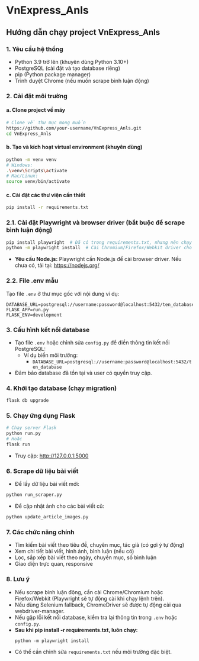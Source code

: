 # VnExpress_Anls

## Hướng dẫn chạy project VnExpress_Anls

### 1. Yêu cầu hệ thống

- Python 3.9 trở lên (khuyên dùng Python 3.10+)
- PostgreSQL (cài đặt và tạo database riêng)
- pip (Python package manager)
- Trình duyệt Chrome (nếu muốn scrape bình luận động)

### 2. Cài đặt môi trường

#### a. Clone project về máy

```bash
# Clone về thư mục mong muốn
https://github.com/your-username/VnExpress_Anls.git
cd VnExpress_Anls
```

#### b. Tạo và kích hoạt virtual environment (khuyên dùng)

```bash
python -m venv venv
# Windows:
.\venv\Scripts\activate
# Mac/Linux:
source venv/bin/activate
```

#### c. Cài đặt các thư viện cần thiết

```bash
pip install -r requirements.txt
```

### 2.1. Cài đặt Playwright và browser driver (bắt buộc để scrape bình luận động)

```bash
pip install playwright  # Đã có trong requirements.txt, nhưng nên chạy lại để chắc chắn
python -m playwright install  # Cài Chromium/Firefox/Webkit driver cho Playwright
```

- **Yêu cầu Node.js:** Playwright cần Node.js để cài browser driver. Nếu chưa có, tải tại: https://nodejs.org/

### 2.2. File .env mẫu

Tạo file `.env` ở thư mục gốc với nội dung ví dụ:

```
DATABASE_URL=postgresql://username:password@localhost:5432/ten_database
FLASK_APP=run.py
FLASK_ENV=development
```

### 3. Cấu hình kết nối database

- Tạo file `.env` hoặc chỉnh sửa `config.py` để điền thông tin kết nối PostgreSQL:
  - Ví dụ biến môi trường:
    - `DATABASE_URL=postgresql://username:password@localhost:5432/ten_database`
- Đảm bảo database đã tồn tại và user có quyền truy cập.

### 4. Khởi tạo database (chạy migration)

```bash
flask db upgrade
```

### 5. Chạy ứng dụng Flask

```bash
# Chạy server Flask
python run.py
# Hoặc
flask run
```

- Truy cập: http://127.0.0.1:5000

### 6. Scrape dữ liệu bài viết

- Để lấy dữ liệu bài viết mới:

```bash
python run_scraper.py
```

- Để cập nhật ảnh cho các bài viết cũ:

```bash
python update_article_images.py
```

### 7. Các chức năng chính

- Tìm kiếm bài viết theo tiêu đề, chuyên mục, tác giả (có gợi ý tự động)
- Xem chi tiết bài viết, hình ảnh, bình luận (nếu có)
- Lọc, sắp xếp bài viết theo ngày, chuyên mục, số bình luận
- Giao diện trực quan, responsive

### 8. Lưu ý

- Nếu scrape bình luận động, cần cài Chrome/Chromium hoặc Firefox/Webkit (Playwright sẽ tự động cài khi chạy lệnh trên).
- Nếu dùng Selenium fallback, ChromeDriver sẽ được tự động cài qua webdriver-manager.
- Nếu gặp lỗi kết nối database, kiểm tra lại thông tin trong `.env` hoặc `config.py`.
- **Sau khi pip install -r requirements.txt, luôn chạy:**
  ```
  python -m playwright install
  ```
- Có thể cần chỉnh sửa `requirements.txt` nếu môi trường đặc biệt.
